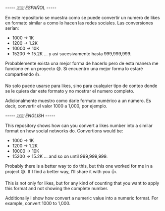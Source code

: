*----- 🇪🇸 ESPAÑOL -----*

En este repositorio se muestra como se puede convertir un numero de likes en formato similar a como lo hacen las redes sociales. Las conversiones serían:

- 1000 -> 1K
- 1200 -> 1.2K
- 10000 -> 10K
- 15200 -> 15.2K
... y asi sucesivamente hasta 999,999,999.

Probablemente exista una mejor forma de hacerlo pero de esta manera me funciono en un proyecto 😅. Si encuentro una mejor forma lo estaré compartiendo 👍.

No solo puede usarse para likes, sino para cualquier tipo de conteo donde se le quiera dar este formato y no mostrar el numero completo. 

Adicionalmente muestro como darle formato numérico a un número. Es decir, convertir el valor 1000 a 1,000, por ejemplo.

*----- 🇺🇸 ENGLISH -----*

This repository shows how can you convert a likes number into a similar format on how social networks do. Convertions would be:

- 1000 -> 1K
- 1200 -> 1.2K
- 10000 -> 10K
- 15200 -> 15.2K
... and so on until 999,999,999.

Probably there is a better way to do this, but this one worked for me in a project 😅. If I find a better way, I'll share it with you 👍.

This is not only for likes, but for any kind of counting that you want to apply this format and not showing the complete number. 

Additionally I show how convert a numeric value into a numeric format. For example, convert 1000 to 1,000.
